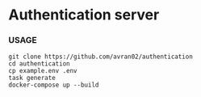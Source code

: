 # Authentication server

### USAGE

```
git clone https://github.com/avran02/authentication
cd authentication
cp example.env .env
task generate
docker-compose up --build
```
